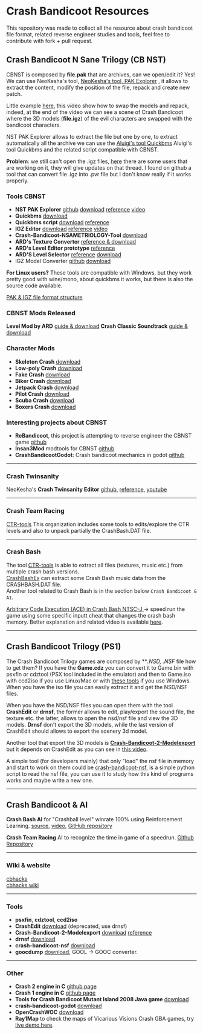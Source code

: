 # Crash Bandicoot Resources

This repository was made to collect all the resource about crash bandicoot file format, related reverse engineer studies and tools, feel free to contribute with fork + pull request.


## Crash Bandicoot N Sane Trilogy (CB NST)

CBNST is composed by **file.pak** that are archives, can we open/edit it? Yes! We can use NeoKesha's tool, [NeoKesha's tool, PAK Explorer](http://twinsanity-hacking.tigersoftware.ru/viewtopic.php?f=2&t=6075) , it allows to extract the content, modify the position of the file, repack and create new patch.

Little example [here](https://www.youtube.com/watch?v=ArDcqoyF7iA), this video show how to swap the models and repack, indeed, at the end of the video we can see a scene of Crash Bandicoot where the 3D models (**file.igz**) of the evil characters are swapped with the bandicoot characters.

NST PAK Explorer allows to extract the file but one by one, to extract automatically all the archive we can use the [Aluigi's tool Quickbms](http://aluigi.altervista.org/quickbms.htm) Aluigi's tool Quickbms and the related script compatible with CBNST.

**Problem**: we still can't open the .igz files, [here](https://www.vg-resource.com/thread-32408-page-4.html)  there are some users that are working on it, they will give updates on that thread.
I found on github a tool that can convert file .igz into .pvr file but I don't know really if it works properly.

### Tools CBNST

- **NST PAK Explorer** [github](https://github.com/NeoKesha/NST_Explorer) [download](https://yadi.sk/d/0Ytfg3ca3YjtTN) [reference](http://twinsanity-hacking.tigersoftware.ru/viewtopic.php?f=2&t=6075) [video](https://www.youtube.com/watch?v=ArDcqoyF7iA)
- **Quickbms** [download](http://aluigi.altervista.org/quickbms.htm)
- **Quickbms script** [download](http://aluigi.altervista.org/bms/marvel_ultimate_alliance_2.bms) [reference](http://zenhax.com/viewtopic.php?t=7794)
- **IGZ Editor** [download](https://yadi.sk/d/6ofo5uq_3YpLV6) [reference](http://twinsanity-hacking.tigersoftware.ru/viewtopic.php?f=2&t=6076) [video](https://www.youtube.com/watch?v=1eiHJmjZrks)
- **Crash-Bandicoot-NSAMETRIOLOGY-Tool** [download](https://github.com/pashok6798/Crash-Bandicoot-NSAMETRIOLOGY-Tool)
-  **ARD's Texture Converter** [reference & download](https://thewarproom.com/showthread.php?tid=27)
- **ARD's Level Editor prototype** [reference](https://thewarproom.com/showthread.php?tid=32)
- **ARD'S Level Selector** [reference](https://thewarproom.com/showthread.php?tid=44) [download](https://www.mediafire.com/file/m1ff4b313nakax0/NSTLevelSelector.exe)
- IGZ Model Converter [github](https://github.com/AdventureT/IgzModelConverter) [download](https://github.com/AdventureT/IgzModelConverter/releases)

**For Linux users?** These tools are compatible with Windows, but they work pretty good with wine/mono, about quickbms it works, but there is also the source code available.

[PAK & IGZ file format structure](https://thewarproom.com/showthread.php?tid=8)

### CBNST Mods Released
**Level Mod by ARD** [guide & download](https://thewarproom.com/showthread.php?tid=21)
**Crash Classic Soundtrack** [guide & download](https://cogmonkey.com/CrashNSTOST/)

### Character Mods
- **Skeleton Crash** [download](https://www.nexusmods.com/crashbandicootnsanetrilogy/mods/1) 
- **Low-poly Crash** [download](https://www.nexusmods.com/crashbandicootnsanetrilogy/mods/2)
- **Fake Crash** [download](https://www.nexusmods.com/crashbandicootnsanetrilogy/mods/3)
- **Biker Crash** [download](https://www.nexusmods.com/crashbandicootnsanetrilogy/mods/6)
- **Jetpack Crash** [download](https://www.nexusmods.com/crashbandicootnsanetrilogy/mods/7)
- **Pilot Crash** [download](https://www.nexusmods.com/crashbandicootnsanetrilogy/mods/8)
- **Scuba Crash** [download](https://www.nexusmods.com/crashbandicootnsanetrilogy/mods/9)
- **Boxers Crash** [download](https://www.nexusmods.com/crashbandicootnsanetrilogy/mods/10)

### Interesting projects about CBNST
- **ReBandicoot**, this project is attempting to reverse engineer the CBNST game [github](https://github.com/2010kohtep/ReBandicoot)
- **Insan3Mod** modtools for CBNST [github](https://github.com/dtzxporter/Insan3Mod)
- **CrashBandicootGodot**: Crash bandicoot mechanics in godot [github](https://github.com/nonunknown/crash-bandicoot-godot)
 
---

### Crash Twinsanity
NeoKesha's **Crash Twinsanity Editor** [github](https://github.com/Smartkin/twinsanity-editor), [reference](http://twinsanity-hacking.tigersoftware.ru/viewtopic.php?t=2), [youtube](https://www.youtube.com/watch?v=eBE51p8zAlU)

---

### Crash Team Racing

[CTR-tools](https://github.com/CTR-tools)
This organization includes some tools to edits/explore the CTR levels and also to unpack partially the CrashBash.DAT file.

---

### Crash Bash  

The tool [CTR-tools](https://github.com/CTR-tools) is able to extract all files (textures, music etc.) from multiple crash bash versions.  
[CrashBashEx](https://github.com/xan1242/CrashBashEx) can extract some Crash Bash music data from the CRASHBASH.DAT file.  
Another tool related to Crash Bash is in the section below `Crash Bandicoot & AI`.  

[Arbitrary Code Execution (ACE) in Crash Bash NTSC-J ](https://github.com/lazycurler/CrashBashResearchACE) -> speed run the game using some specific inputt cheat that changes the crash bash memory.
Better explanation and related video is available [here](https://github.com/lazycurler/CrashBashResearchACE#links).

---


## Crash Bandicoot Trilogy (PS1)

The Crash Bandicoot Trilogy games are composed by ***.NSD, *.NSF** file how to get them?
If you have the **Game.cdz** you can convert it to Game.bin with psxfin or cdztool (PSX tool included in the emulator) and then to Game.iso with ccd2iso if you use Linux/Mac or with [these tools](https://helpdeskgeek.com/free-tools-review/how-to-convert-bin-to-iso/) if you use Windows.
When you have the iso file you can easily extract it and get the NSD/NSF files.

When you have the NSD/NSF files you can open them with the tool **CrashEdit** or **drnsf**, the former allows to edit, play/export the sound file, the texture etc. the latter, allows to open the nsd/nsf file and view the 3D models.
**Drnsf** don't export the 3D models, while the last version of CrashEdit should allows to export the scenery 3d model.

Another tool that export the 3D models is **[Crash-Bandicoot-2-Modelexport](https://github.com/warenhuis/Crash-Bandicoot-2-Modelexport)** but it depends on CrashEdit as you can see in [this video](https://www.youtube.com/watch?v=g7ByLSotvNo).

A simple tool (for developers mainly) that only "load" the nsf file in memory and start to work on them could be [crash-bandicoot-nsf](https://github.com/dehodson/crash-bandicoot-nsf), is a simple python script to read the nsf file, you can use it to study how this kind of programs works and maybe write a new one.

---

## Crash Bandicoot & AI

**Crash Bash AI** for "Crashball level" winrate 100% using Reinforcement Learning. 
[source](https://mobile.twitter.com/theredhotbr/status/1272643329327542277), 
[video](https://clips.twitch.tv/InnocentFineAardvarkTheThing), 
[GitHub repository](https://github.com/mateusfavarin/RillAi)

**Crash Team Racing** AI to recognize the time in game of a speedrun.
[Github Repository](https://github.com/mateusfavarin/CTR-AutoIGT)

---

### Wiki & website
[cbhacks](https://www.cbhacks.com/)  
[cbhacks wiki](https://wiki.cbhacks.com/w/Main_Page)  

---

### Tools
- **psxfin**, **cdztool**, **ccd2iso**
- **CrashEdit** [download](https://github.com/ManDude/CrashEdit/) (deprecated, use drnsf)
- **Crash-Bandicoot-2-Modelexport** [download](https://github.com/warenhuis/Crash-Bandicoot-2-Modelexport) [reference](https://www.youtube.com/watch?v=g7ByLSotvNo)
- **drnsf** [download](https://github.com/cbhacks/drnsf) 
- **crash-bandicoot-nsf** [download](https://github.com/dehodson/crash-bandicoot-nsf) 
- **goocdump** [download](https://github.com/ManDude/goocdump), GOOL -> GOOC converter. 

---
### Other
- **Crash 2 engine in C** [github page](https://github.com/ughman/c2c)
- **Crash 1 engine in C** [github page](https://github.com/wurlyfox/c1)
- **Tools for Crash Bandicoot Mutant Island 2008 Java game** [download](https://github.com/bartlomiejduda/Tools/tree/master/NEW%20Tools/Crash%20Bandicoot%20Mutant%20Island%202008)
- **crash-bandicoot-godot** [download](https://github.com/nonunknown/crash-bandicoot-godot) 
- **OpenCrashWOC** [download](https://github.com/Open-Travelers/OpenCrashWOC) 
- **Ray1Map** to check the maps of Vicarious Visions Crash GBA games, try [live demo here](https://raym.app/maps_r1).
 
